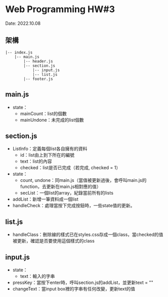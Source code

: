 # Web Programming HW#3

Date: 2022.10.08

## 架構
    |-- index.js
        |-- main.js
            |-- header.js
            |-- section.js
                |-- input.js
                |-- list.js
            |-- footer.js
## main.js
- state：
    - mainCount：list的個數
    - mainUndone：未完成的list個數
## section.js
- ListInfo：定義每個list各自擁有的資料
    - id：list由上到下所在的編號
    - text：list的內容
    - checked：list是否已完成（若完成, checked = 1）
- state：
    - count, undone：同main.js（當值被更新過後，會呼叫main.js的function，去更新在main.js相對應的值）
    - secList：一個list的array，紀錄當前所有的lists
- addList：新增一筆資料成一個list
- handleCheck：處理當按下完成按鈕時，一些state值的更新。
## list.js
- handleClass：刪除線的樣式已在styles.css存成一個class，當checked的值被更新，確認是否要使用這個樣式的class
## input.js
- state：
    - text：輸入的字串
- pressKey：當按下enter時，呼叫section.js的addList，並更新text = ""
- changeText：當input box裡的字串有任何改變，更新text的值